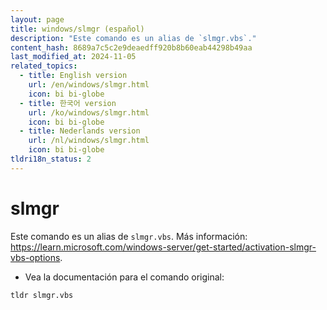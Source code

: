 ```yaml
---
layout: page
title: windows/slmgr (español)
description: "Este comando es un alias de `slmgr.vbs`."
content_hash: 8689a7c5c2e9deaedff920b8b60eab44298b49aa
last_modified_at: 2024-11-05
related_topics:
  - title: English version
    url: /en/windows/slmgr.html
    icon: bi bi-globe
  - title: 한국어 version
    url: /ko/windows/slmgr.html
    icon: bi bi-globe
  - title: Nederlands version
    url: /nl/windows/slmgr.html
    icon: bi bi-globe
tldri18n_status: 2
---
```

# slmgr

Este comando es un alias de `slmgr.vbs`.
Más información: <https://learn.microsoft.com/windows-server/get-started/activation-slmgr-vbs-options>.

- Vea la documentación para el comando original:

`tldr slmgr.vbs`
